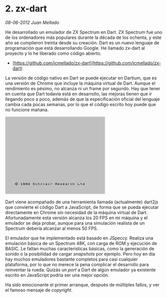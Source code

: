 # 2. zx-dart

_08-06-2012_ _Juan Mellado_

He desarrollado un emulador de ZX Spectrum en Dart. ZX Spectrum fue uno de los ordenadores más populares durante la década de los ochenta, y este año se cumplieron treinta desde su creación. Dart es un nuevo lenguaje de programación que está desarrollando Google. He llamado zx-dart al proyecto y lo he liberado como código abierto.

- [https://github.com/jcmellado/zx-dart](https://github.com/jcmellado/zx-dart)

La versión de código nativo en Dart se puede ejecutar en Dartium, que es una versión de Chrome que incluye la máquina virtual de Dart. Aunque el rendimiento es pésimo, no alcanza ni un frame por segundo. Hay que tener en cuenta que Dart todavía está en desarrollo, las mejoras tienen que ir llegando poco a poco, además de que la especificación oficial del lenguaje cambia cada pocas semanas, por lo que el código escrito hoy puede que no funcione mañana.

![zx-dart](img/02-zx-dart.png "zx-dart")

Dart viene acompañado de una herramienta llamada (actualmente) dart2js que convierte el código Dart a JavaScript, de forma que se pueda ejecutar directamente en Chrome sin necesidad de la máquina virtual de Dart. Afortunadamente esta versión alcanza los 20 FPS en mi máquina y el emulador se deja probar, aunque para una simulación realista de un Spectrum debería alcanzar al menos 50 FPS.

El emulador que he implementado está basado en JSpeccy. Realiza una emulación básica de un Spectrum 48K, con carga de ROM y ejecución de BASIC. Le faltan muchas características básicas, como la generación de sonido o la posibilidad de cargar _snapshots_ por ejemplo. Pero hoy en día hay muchos emuladores bastante completos para casi cualquier plataforma, por lo que no merece la pena complicar el desarrollo para reinventar la rueda. Quizás un _port_ a Dart de algún emulador ya existente escrito en JavaScript podría ser una mejor opción.

Ha sido emocionante el primer arranque, después de múltiples fallos, y ver el famoso mensaje de _copyright_.
